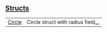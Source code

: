 
## [Structs](./hello_world-structs.md)

| | |
|:---|:---|
| [Circle](./hello_world-Circle.md) | Circle struct with radius field[...](./hello_world-Circle.md) |
